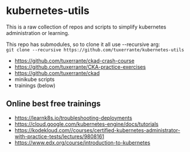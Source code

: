# kubernetes-utils
This is a raw collection of repos and scripts to simplify kubernetes administration or learning.

This repo has submodules, so to clone it all use --recursive arg:  
`git clone --recursive https://github.com/tuxerrante/kubernetes-utils`

- https://github.com/tuxerrante/ckad-crash-course
- https://github.com/tuxerrante/CKA-practice-exercises
- https://github.com/tuxerrante/ckad
- minikube scripts
- trainings (below)

## Online best free trainings
- https://learnk8s.io/troubleshooting-deployments
- https://cloud.google.com/kubernetes-engine/docs/tutorials
- https://kodekloud.com//courses/certified-kubernetes-administrator-with-practice-tests/lectures/9808161
- https://www.edx.org/course/introduction-to-kubernetes
